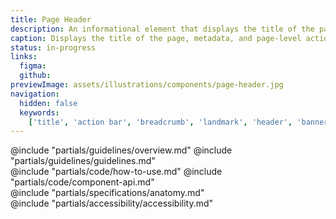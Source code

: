 ```yaml
---
title: Page Header
description: An informational element that displays the title of the page, relevant metadata, and page-level actions.
caption: Displays the title of the page, metadata, and page-level actions.
status: in-progress
links:
  figma:
  github:
previewImage: assets/illustrations/components/page-header.jpg
navigation:
  hidden: false
  keywords:
    ['title', 'action bar', 'breadcrumb', 'landmark', 'header', 'banner']
---
```


<section data-tab="Guidelines">
  @include "partials/guidelines/overview.md"
  @include "partials/guidelines/guidelines.md"
</section>

<section data-tab="Code">
  @include "partials/code/how-to-use.md"
  @include "partials/code/component-api.md"
</section>

<section data-tab="Specifications">
  @include "partials/specifications/anatomy.md"
</section>

<section data-tab="Accessibility">
  @include "partials/accessibility/accessibility.md"
</section>
